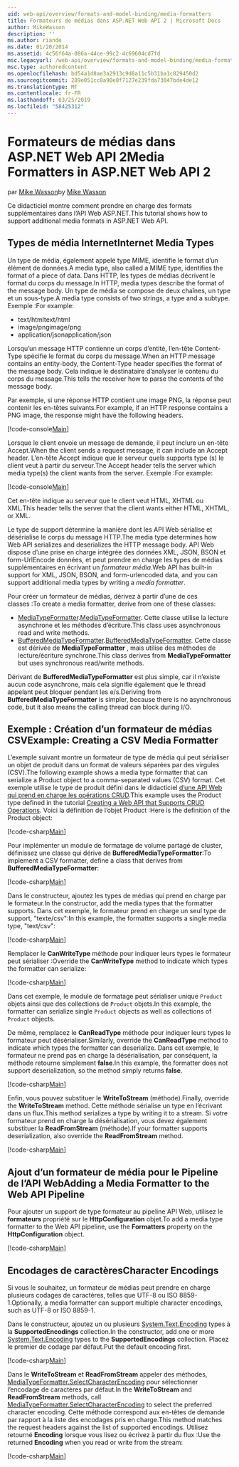 ```yaml
---
uid: web-api/overview/formats-and-model-binding/media-formatters
title: Formateurs de médias dans ASP.NET Web API 2 | Microsoft Docs
author: MikeWasson
description: ''
ms.author: riande
ms.date: 01/20/2014
ms.assetid: 4c56f64a-086a-44ce-99c2-4c69604cd7fd
msc.legacyurl: /web-api/overview/formats-and-model-binding/media-formatters
msc.type: authoredcontent
ms.openlocfilehash: bd54a1d8ae3a2913c9d8a11c5b31ba1c829450d2
ms.sourcegitcommit: 289e051cc8a90e8f7127e239fda73047bde4de12
ms.translationtype: MT
ms.contentlocale: fr-FR
ms.lasthandoff: 03/25/2019
ms.locfileid: "58425312"
---
```

<a name="media-formatters-in-aspnet-web-api-2"></a><span data-ttu-id="75a8f-102">Formateurs de médias dans ASP.NET Web API 2</span><span class="sxs-lookup"><span data-stu-id="75a8f-102">Media Formatters in ASP.NET Web API 2</span></span>
====================
<span data-ttu-id="75a8f-103">par [Mike Wasson](https://github.com/MikeWasson)</span><span class="sxs-lookup"><span data-stu-id="75a8f-103">by [Mike Wasson](https://github.com/MikeWasson)</span></span>

<span data-ttu-id="75a8f-104">Ce didacticiel montre comment prendre en charge des formats supplémentaires dans l’API Web ASP.NET.</span><span class="sxs-lookup"><span data-stu-id="75a8f-104">This tutorial shows how to support additional media formats in ASP.NET Web API.</span></span>

## <a name="internet-media-types"></a><span data-ttu-id="75a8f-105">Types de média Internet</span><span class="sxs-lookup"><span data-stu-id="75a8f-105">Internet Media Types</span></span>

<span data-ttu-id="75a8f-106">Un type de média, également appelé type MIME, identifie le format d’un élément de données.</span><span class="sxs-lookup"><span data-stu-id="75a8f-106">A media type, also called a MIME type, identifies the format of a piece of data.</span></span> <span data-ttu-id="75a8f-107">Dans HTTP, les types de médias décrivent le format du corps du message.</span><span class="sxs-lookup"><span data-stu-id="75a8f-107">In HTTP, media types describe the format of the message body.</span></span> <span data-ttu-id="75a8f-108">Un type de média se compose de deux chaînes, un type et un sous-type.</span><span class="sxs-lookup"><span data-stu-id="75a8f-108">A media type consists of two strings, a type and a subtype.</span></span> <span data-ttu-id="75a8f-109">Exemple :</span><span class="sxs-lookup"><span data-stu-id="75a8f-109">For example:</span></span>

- <span data-ttu-id="75a8f-110">text/html</span><span class="sxs-lookup"><span data-stu-id="75a8f-110">text/html</span></span>
- <span data-ttu-id="75a8f-111">image/png</span><span class="sxs-lookup"><span data-stu-id="75a8f-111">image/png</span></span>
- <span data-ttu-id="75a8f-112">application/json</span><span class="sxs-lookup"><span data-stu-id="75a8f-112">application/json</span></span>

<span data-ttu-id="75a8f-113">Lorsqu’un message HTTP contienne un corps d’entité, l’en-tête Content-Type spécifie le format du corps du message.</span><span class="sxs-lookup"><span data-stu-id="75a8f-113">When an HTTP message contains an entity-body, the Content-Type header specifies the format of the message body.</span></span> <span data-ttu-id="75a8f-114">Cela indique le destinataire d’analyser le contenu du corps du message.</span><span class="sxs-lookup"><span data-stu-id="75a8f-114">This tells the receiver how to parse the contents of the message body.</span></span>

<span data-ttu-id="75a8f-115">Par exemple, si une réponse HTTP contient une image PNG, la réponse peut contenir les en-têtes suivants.</span><span class="sxs-lookup"><span data-stu-id="75a8f-115">For example, if an HTTP response contains a PNG image, the response might have the following headers.</span></span>

[!code-console[Main](media-formatters/samples/sample1.cmd)]

<span data-ttu-id="75a8f-116">Lorsque le client envoie un message de demande, il peut inclure un en-tête Accept.</span><span class="sxs-lookup"><span data-stu-id="75a8f-116">When the client sends a request message, it can include an Accept header.</span></span> <span data-ttu-id="75a8f-117">L’en-tête Accept indique que le serveur quels supports type (s) le client veut à partir du serveur.</span><span class="sxs-lookup"><span data-stu-id="75a8f-117">The Accept header tells the server which media type(s) the client wants from the server.</span></span> <span data-ttu-id="75a8f-118">Exemple :</span><span class="sxs-lookup"><span data-stu-id="75a8f-118">For example:</span></span>

[!code-console[Main](media-formatters/samples/sample2.cmd)]

<span data-ttu-id="75a8f-119">Cet en-tête indique au serveur que le client veut HTML, XHTML ou XML.</span><span class="sxs-lookup"><span data-stu-id="75a8f-119">This header tells the server that the client wants either HTML, XHTML, or XML.</span></span>

<span data-ttu-id="75a8f-120">Le type de support détermine la manière dont les API Web sérialise et désérialise le corps du message HTTP.</span><span class="sxs-lookup"><span data-stu-id="75a8f-120">The media type determines how Web API serializes and deserializes the HTTP message body.</span></span> <span data-ttu-id="75a8f-121">API Web dispose d’une prise en charge intégrée des données XML, JSON, BSON et form-UrlEncode données, et peut prendre en charge les types de médias supplémentaires en écrivant un *formateur média*.</span><span class="sxs-lookup"><span data-stu-id="75a8f-121">Web API has built-in support for XML, JSON, BSON, and form-urlencoded data, and you can support additional media types by writing a *media formatter*.</span></span>

<span data-ttu-id="75a8f-122">Pour créer un formateur de médias, dérivez à partir d’une de ces classes :</span><span class="sxs-lookup"><span data-stu-id="75a8f-122">To create a media formatter, derive from one of these classes:</span></span>

- <span data-ttu-id="75a8f-123">[MediaTypeFormatter](https://msdn.microsoft.com/library/system.net.http.formatting.mediatypeformatter.aspx).</span><span class="sxs-lookup"><span data-stu-id="75a8f-123">[MediaTypeFormatter](https://msdn.microsoft.com/library/system.net.http.formatting.mediatypeformatter.aspx).</span></span> <span data-ttu-id="75a8f-124">Cette classe utilise la lecture asynchrone et les méthodes d’écriture.</span><span class="sxs-lookup"><span data-stu-id="75a8f-124">This class uses asynchronous read and write methods.</span></span>
- <span data-ttu-id="75a8f-125">[BufferedMediaTypeFormatter](https://msdn.microsoft.com/library/system.net.http.formatting.bufferedmediatypeformatter.aspx).</span><span class="sxs-lookup"><span data-stu-id="75a8f-125">[BufferedMediaTypeFormatter](https://msdn.microsoft.com/library/system.net.http.formatting.bufferedmediatypeformatter.aspx).</span></span> <span data-ttu-id="75a8f-126">Cette classe est dérivée de **MediaTypeFormatter** , mais utilise des méthodes de lecture/écriture synchrone.</span><span class="sxs-lookup"><span data-stu-id="75a8f-126">This class derives from **MediaTypeFormatter** but uses synchronous read/write methods.</span></span>

<span data-ttu-id="75a8f-127">Dérivant de **BufferedMediaTypeFormatter** est plus simple, car il n’existe aucun code asynchrone, mais cela signifie également que le thread appelant peut bloquer pendant les e/s.</span><span class="sxs-lookup"><span data-stu-id="75a8f-127">Deriving from **BufferedMediaTypeFormatter** is simpler, because there is no asynchronous code, but it also means the calling thread can block during I/O.</span></span>

## <a name="example-creating-a-csv-media-formatter"></a><span data-ttu-id="75a8f-128">Exemple : Création d’un formateur de médias CSV</span><span class="sxs-lookup"><span data-stu-id="75a8f-128">Example: Creating a CSV Media Formatter</span></span>

<span data-ttu-id="75a8f-129">L’exemple suivant montre un formateur de type de média qui peut sérialiser un objet de produit dans un format de valeurs séparées par des virgules (CSV).</span><span class="sxs-lookup"><span data-stu-id="75a8f-129">The following example shows a media type formatter that can serialize a Product object to a comma-separated values (CSV) format.</span></span> <span data-ttu-id="75a8f-130">Cet exemple utilise le type de produit défini dans le didacticiel [d’une API Web qui prend en charge les opérations CRUD](../older-versions/creating-a-web-api-that-supports-crud-operations.md).</span><span class="sxs-lookup"><span data-stu-id="75a8f-130">This example uses the Product type defined in the tutorial [Creating a Web API that Supports CRUD Operations](../older-versions/creating-a-web-api-that-supports-crud-operations.md).</span></span> <span data-ttu-id="75a8f-131">Voici la définition de l’objet Product :</span><span class="sxs-lookup"><span data-stu-id="75a8f-131">Here is the definition of the Product object:</span></span>

[!code-csharp[Main](media-formatters/samples/sample3.cs)]

<span data-ttu-id="75a8f-132">Pour implémenter un module de formatage de volume partagé de cluster, définissez une classe qui dérive de **BufferedMediaTypeFormatter**:</span><span class="sxs-lookup"><span data-stu-id="75a8f-132">To implement a CSV formatter, define a class that derives from **BufferedMediaTypeFormatter**:</span></span>

[!code-csharp[Main](media-formatters/samples/sample4.cs)]

<span data-ttu-id="75a8f-133">Dans le constructeur, ajoutez les types de médias qui prend en charge par le formateur.</span><span class="sxs-lookup"><span data-stu-id="75a8f-133">In the constructor, add the media types that the formatter supports.</span></span> <span data-ttu-id="75a8f-134">Dans cet exemple, le formateur prend en charge un seul type de support, &quot;texte/csv&quot;:</span><span class="sxs-lookup"><span data-stu-id="75a8f-134">In this example, the formatter supports a single media type, &quot;text/csv&quot;:</span></span>

[!code-csharp[Main](media-formatters/samples/sample5.cs)]

<span data-ttu-id="75a8f-135">Remplacer le **CanWriteType** méthode pour indiquer leurs types le formateur peut sérialiser :</span><span class="sxs-lookup"><span data-stu-id="75a8f-135">Override the **CanWriteType** method to indicate which types the formatter can serialize:</span></span>

[!code-csharp[Main](media-formatters/samples/sample6.cs)]

<span data-ttu-id="75a8f-136">Dans cet exemple, le module de formatage peut sérialiser unique `Product` objets ainsi que des collections de `Product` objets.</span><span class="sxs-lookup"><span data-stu-id="75a8f-136">In this example, the formatter can serialize single `Product` objects as well as collections of `Product` objects.</span></span>

<span data-ttu-id="75a8f-137">De même, remplacez le **CanReadType** méthode pour indiquer leurs types le formateur peut désérialiser.</span><span class="sxs-lookup"><span data-stu-id="75a8f-137">Similarly, override the **CanReadType** method to indicate which types the formatter can deserialize.</span></span> <span data-ttu-id="75a8f-138">Dans cet exemple, le formateur ne prend pas en charge la désérialisation, par conséquent, la méthode retourne simplement **false**.</span><span class="sxs-lookup"><span data-stu-id="75a8f-138">In this example, the formatter does not support deserialization, so the method simply returns **false**.</span></span>

[!code-csharp[Main](media-formatters/samples/sample7.cs)]

<span data-ttu-id="75a8f-139">Enfin, vous pouvez substituer le **WriteToStream** (méthode).</span><span class="sxs-lookup"><span data-stu-id="75a8f-139">Finally, override the **WriteToStream** method.</span></span> <span data-ttu-id="75a8f-140">Cette méthode sérialise un type en l’écrivant dans un flux.</span><span class="sxs-lookup"><span data-stu-id="75a8f-140">This method serializes a type by writing it to a stream.</span></span> <span data-ttu-id="75a8f-141">Si votre formateur prend en charge la désérialisation, vous devez également substituer la **ReadFromStream** (méthode).</span><span class="sxs-lookup"><span data-stu-id="75a8f-141">If your formatter supports deserialization, also override the **ReadFromStream** method.</span></span>

[!code-csharp[Main](media-formatters/samples/sample8.cs)]

## <a name="adding-a-media-formatter-to-the-web-api-pipeline"></a><span data-ttu-id="75a8f-142">Ajout d’un formateur de média pour le Pipeline de l’API Web</span><span class="sxs-lookup"><span data-stu-id="75a8f-142">Adding a Media Formatter to the Web API Pipeline</span></span>

<span data-ttu-id="75a8f-143">Pour ajouter un support de type formateur au pipeline API Web, utilisez le **formateurs** propriété sur le **HttpConfiguration** objet.</span><span class="sxs-lookup"><span data-stu-id="75a8f-143">To add a media type formatter to the Web API pipeline, use the **Formatters** property on the **HttpConfiguration** object.</span></span>

[!code-csharp[Main](media-formatters/samples/sample9.cs)]

## <a name="character-encodings"></a><span data-ttu-id="75a8f-144">Encodages de caractères</span><span class="sxs-lookup"><span data-stu-id="75a8f-144">Character Encodings</span></span>

<span data-ttu-id="75a8f-145">Si vous le souhaitez, un formateur de médias peut prendre en charge plusieurs codages de caractères, telles que UTF-8 ou ISO 8859-1.</span><span class="sxs-lookup"><span data-stu-id="75a8f-145">Optionally, a media formatter can support multiple character encodings, such as UTF-8 or ISO 8859-1.</span></span>

<span data-ttu-id="75a8f-146">Dans le constructeur, ajoutez un ou plusieurs [System.Text.Encoding](https://msdn.microsoft.com/library/system.text.encoding.aspx) types à la **SupportedEncodings** collection.</span><span class="sxs-lookup"><span data-stu-id="75a8f-146">In the constructor, add one or more [System.Text.Encoding](https://msdn.microsoft.com/library/system.text.encoding.aspx) types to the **SupportedEncodings** collection.</span></span> <span data-ttu-id="75a8f-147">Placez le premier de codage par défaut.</span><span class="sxs-lookup"><span data-stu-id="75a8f-147">Put the default encoding first.</span></span>

[!code-csharp[Main](media-formatters/samples/sample10.cs?highlight=6-7)]

<span data-ttu-id="75a8f-148">Dans le **WriteToStream** et **ReadFromStream** appeler des méthodes, [MediaTypeFormatter.SelectCharacterEncoding](https://msdn.microsoft.com/library/hh969054.aspx) pour sélectionner l’encodage de caractères par défaut.</span><span class="sxs-lookup"><span data-stu-id="75a8f-148">In the **WriteToStream** and **ReadFromStream** methods, call [MediaTypeFormatter.SelectCharacterEncoding](https://msdn.microsoft.com/library/hh969054.aspx) to select the preferred character encoding.</span></span> <span data-ttu-id="75a8f-149">Cette méthode correspond aux en-têtes de demande par rapport à la liste des encodages pris en charge.</span><span class="sxs-lookup"><span data-stu-id="75a8f-149">This method matches the request headers against the list of supported encodings.</span></span> <span data-ttu-id="75a8f-150">Utilisez retourné **Encoding** lorsque vous lisez ou écrivez à partir du flux :</span><span class="sxs-lookup"><span data-stu-id="75a8f-150">Use the returned **Encoding** when you read or write from the stream:</span></span>

[!code-csharp[Main](media-formatters/samples/sample11.cs?highlight=3,5)]

